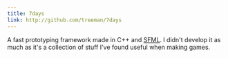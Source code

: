 ```yaml
---
title: 7days
link: http://github.com/treeman/7days
---
```



A fast prototyping framework made in C++ and [SFML][]. I didn't develop it as much as it's a collection of stuff I've found useful when making games.

[SFML]: http://www.sfml-dev.org/ "SFML graphics library for C++"

